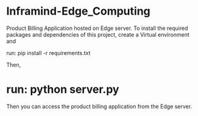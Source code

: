 # Inframind-Edge_Computing
Product Billing Application hosted on Edge server.
To install the required packages and dependencies of this project, create a Virtual environment and

run: pip install -r requirements.txt

Then,

# run: python server.py 

Then you can access the product billing application from the Edge server.
